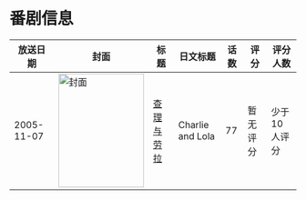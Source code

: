 # 番剧信息

|放送日期|封面|标题|日文标题|话数|评分|评分人数|
|---|---|---|---|---|---|---|
|2005-11-07|<img src="//lain.bgm.tv/pic/cover/c/73/78/456143_Q9qFy.jpg" alt="封面" style="width:150px;height:200px;object-fit:cover;">|[查理与劳拉](https://bangumi.tv/subject/456143)|Charlie and Lola|77|暂无评分|少于10人评分|
